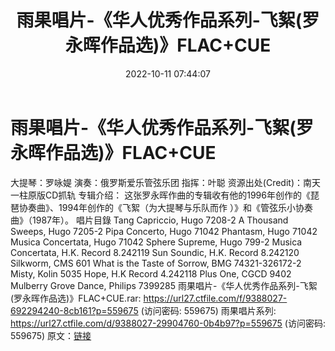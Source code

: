 ﻿---
title: 雨果唱片-《华人优秀作品系列-飞絮(罗永晖作品选)》FLAC+CUE
date: 2022-10-11 07:44:07
categories: 古典音乐、新世纪、纯音雅乐
tags: 纯音雅乐
---
# 雨果唱片-《华人优秀作品系列-飞絮(罗永晖作品选)》FLAC+CUE

大提琴：罗咏媞
演奏：俄罗斯爱乐管弦乐团
指挥：叶聪
资源出处(Credit)：南天一柱原版CD抓轨
专辑介绍：
这张罗永晖作曲的专辑收有他的1996年创作的《琵琶协奏曲》、1994年创作的《飞絮（为大提琴与乐队而作
）》和《管弦乐小协奏曲》（1987年）。
唱片目錄
Tang Capriccio, Hugo 7208-2
A Thousand Sweeps, Hugo 7205-2
Pipa Concerto, Hugo 71042
Phantasm, Hugo 71042
Musica Concertata, Hugo 71042
Sphere Supreme, Hugo 799-2
Musica Concertata, H.K. Record 8.242119
Sun Soundic, H.K. Record 8.242120
Silkworm, CMS 601
What is the Taste of Sorrow, BMG 74321-326172-2
Misty, Kolin 5035
Hope, H.K Record 4.242118
Plus One, CGCD 9402
Mulberry Grove Dance, Philips 7399285
雨果唱片-《华人优秀作品系列-飞絮(罗永晖作品选)》FLAC+CUE.rar: https://url27.ctfile.com/f/9388027-692294240-8cb161?p=559675
(访问密码: 559675)
雨果唱片系列: https://url27.ctfile.com/d/9388027-29904760-0b4b97?p=559675
(访问密码: 559675)
原文：[链接](https://blog.sina.com.cn/s/blog_1647c7e7601030zvi.html)